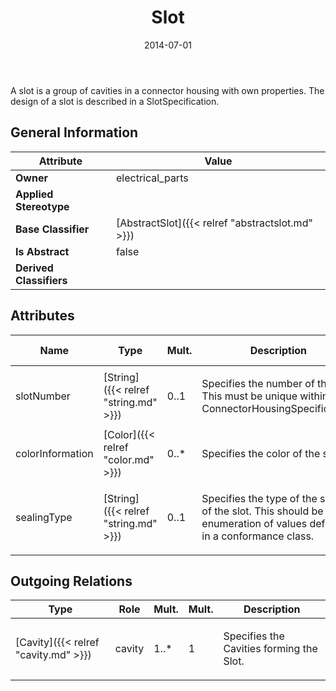 ﻿---
title: Slot
toc: false
type: specs
date: "2014-07-01"
draft: false
specification: VEC
version: 1.1.1
documentType: "Recommendation"
elementType: Class
classes:
  - Slot
menu_name: vec-1.1.1
---
<p> A slot is a group of cavities in a connector housing with own properties. The design of a slot is described in a SlotSpecification.      </p>

## General Information

| Attribute               | Value |
|-------------------------|-------|
| **Owner**               | electrical_parts |
| **Applied Stereotype**  |   |
| **Base Classifier**     | [AbstractSlot]({{< relref "abstractslot.md" >}})<br/>  |
| **Is Abstract**         | false |
| **Derived Classifiers** |   |

## Attributes
|  Name  |  Type  |  Mult.  |  Description  |  Owning Classifier  |
|--------|--------|---------|---------------|--------------|
|slotNumber | [String]({{< relref "string.md" >}}) | 0..1 | <p>Specifies the number of the slot. This must be unique within a ConnectorHousingSpecification.  </p> | [AbstractSlot]({{< relref "abstractslot.md" >}}) |
|colorInformation | [Color]({{< relref "color.md" >}}) | 0..* | <p> Specifies the color of the slot.      </p> | [Slot]({{< relref "slot.md" >}}) |
|sealingType | [String]({{< relref "string.md" >}}) | 0..1 | <p>Specifies the type of the sealing of the slot. This should be an enumeration of values defined in a conformance class.  </p> | [Slot]({{< relref "slot.md" >}}) |

## Outgoing Relations
|    Type  |   Role   |   Mult.   |   Mult.   |   Description   |
|----------|----------|-----------|-----------|-----------------|
| [Cavity]({{< relref "cavity.md" >}}) | cavity | 1..* | 1 | <p> Specifies the Cavities forming the Slot.      </p> |
